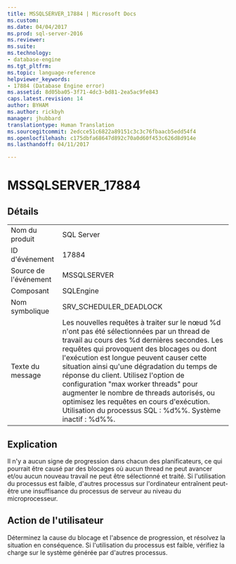 ```yaml
---
title: MSSQLSERVER_17884 | Microsoft Docs
ms.custom: 
ms.date: 04/04/2017
ms.prod: sql-server-2016
ms.reviewer: 
ms.suite: 
ms.technology:
- database-engine
ms.tgt_pltfrm: 
ms.topic: language-reference
helpviewer_keywords:
- 17884 (Database Engine error)
ms.assetid: 8d05ba05-3f71-4dc3-bd81-2ea5ac9fe843
caps.latest.revision: 14
author: BYHAM
ms.author: rickbyh
manager: jhubbard
translationtype: Human Translation
ms.sourcegitcommit: 2edcce51c6822a89151c3c3c76fbaacb5edd54f4
ms.openlocfilehash: c175dbfa68647d892c70a0d60f453c626d8d914e
ms.lasthandoff: 04/11/2017

---
```

# <a name="mssqlserver17884"></a>MSSQLSERVER_17884
  
## <a name="details"></a>Détails  
  
|||  
|-|-|  
|Nom du produit|SQL Server|  
|ID d'événement|17884|  
|Source de l'événement|MSSQLSERVER|  
|Composant|SQLEngine|  
|Nom symbolique|SRV_SCHEDULER_DEADLOCK|  
|Texte du message|Les nouvelles requêtes à traiter sur le nœud %d n'ont pas été sélectionnées par un thread de travail au cours des %d dernières secondes. Les requêtes qui provoquent des blocages ou dont l'exécution est longue peuvent causer cette situation ainsi qu'une dégradation du temps de réponse du client. Utilisez l'option de configuration "max worker threads" pour augmenter le nombre de threads autorisés, ou optimisez les requêtes en cours d'exécution.  Utilisation du processus SQL : %d%%. Système inactif : %d%%.|  
  
## <a name="explanation"></a>Explication  
Il n'y a aucun signe de progression dans chacun des planificateurs, ce qui pourrait être causé par des blocages où aucun thread ne peut avancer et/ou aucun nouveau travail ne peut être sélectionné et traité. Si l'utilisation du processus est faible, d'autres processus sur l'ordinateur entraînent peut-être une insuffisance du processus de serveur au niveau du microprocesseur.  
  
## <a name="user-action"></a>Action de l'utilisateur  
Déterminez la cause du blocage et l'absence de progression, et résolvez la situation en conséquence. Si l'utilisation du processus est faible, vérifiez la charge sur le système générée par d'autres processus.  
  

